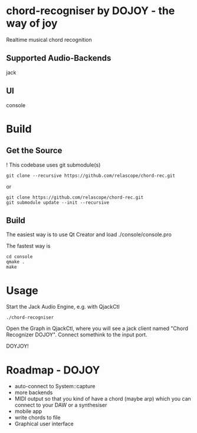 # chord-recogniser by DOJOY - the way of joy

Realtime musical chord recognition

Supported Audio-Backends
------------------------
jack

UI
--
console


Build
=====
Get the Source
--------------
! This codebase uses git submodule(s)

    git clone --recursive https://github.com/relascope/chord-rec.git

or

    git clone https://github.com/relascope/chord-rec.git
    git submodule update --init --recursive


Build
-----

The easiest way is to use Qt Creator and load ./console/console.pro

The fastest way is 

    cd console
    qmake .
    make


Usage
=====
Start the Jack Audio Engine, e.g. with QjackCtl

    ./chord-recogniser

Open the Graph in QjackCtl, where you will see a jack client named "Chord Recognizer DOJOY". Connect somethink to the input port. 

DOYJOY!

# Roadmap - DOJOY

- auto-connect to System::capture
- more backends
- MIDI output so that you kind of have a chord (maybe arp) which you can connect to your DAW or a synthesiser 
- mobile app
- write chords to file
- Graphical user interface